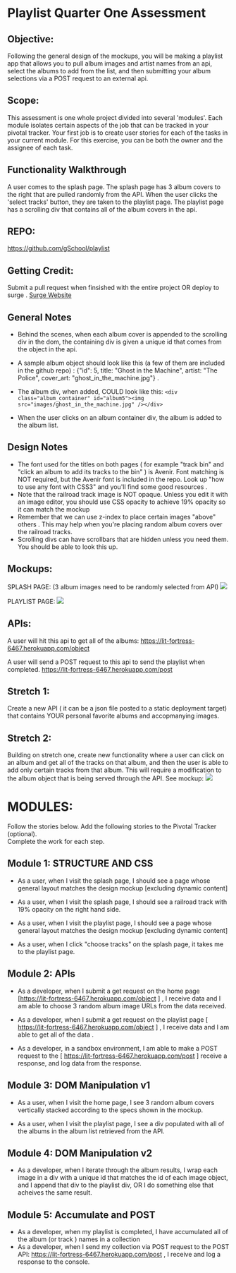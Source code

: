 # Playlist Quarter One Assessment 


## Objective: 
Following the general design of the mockups, you will be making a playlist app that allows you to pull album images and artist names from an api, select the albums to add from the list, and then submitting your album selections via a POST request to an external api.

## Scope: 
This assessment is one whole project divided into several 'modules'. Each module isolates certain aspects of the job that can be tracked in your pivotal tracker. Your first job is to create user stories for each of the tasks in your current module.  For this exercise, you can be both the owner and the assignee of each task.

## Functionality Walkthrough
A user comes to the splash page. The splash page has 3 album covers to the right that are pulled randomly from the API.  When the user clicks the 'select tracks' button, they are taken to the playlist page.  The playlist page has a scrolling div that contains all of the album covers in the api. 

## REPO: 
https://github.com/gSchool/playlist

## Getting Credit: 
Submit a pull request when finsished with the entire project OR deploy to surge . 
[Surge Website](https://surge.sh/) 
 

## General Notes 

* Behind the scenes, when each album cover is appended to the scrolling div in the dom, the containing div is given a unique id that comes from the object in the api.  

* A sample album object should look like this (a few of them are included in the github repo)  :  {"id": 5, title: "Ghost in the Machine", artist: "The Police", cover_art: "ghost_in_the_machine.jpg"} .  

* The album div, when added, COULD look like this:
``` <div class="album_container" id="album5"><img src="images/ghost_in_the_machine.jpg" /></div> ```

* When the user clicks on an album container div, the album is added to the album list. 

## Design Notes  
- The font used for the titles on both pages ( for example "track bin" and "click an album to add its tracks to the bin" ) is Avenir. Font matching is NOT required, but the Avenir font is included in the repo. Look up "how to use any font with CSS3" and you'll find some good resources .
- Note that the railroad track image is NOT opaque.  Unless you edit it with an image editor, you should use CSS opacity to achieve 19% opacity so it can match the mockup
- Remember that we can use z-index to place certain images "above" others .  This may help when you're placing random album covers over the railroad tracks. 
- Scrolling divs can have scrollbars that are hidden unless you need them. You should be able to look this up. 

## Mockups: 
SPLASH PAGE: 
(3 album images need to be randomly selected from API) 
![](https://raw.githubusercontent.com/Nmuta/playlist/master/mockups/splash_page.png)

PLAYLIST PAGE: 
![](https://raw.githubusercontent.com/Nmuta/playlist/master/mockups/playlist_page.png)

## APIs: 
A user will hit this api to get all of the albums: 
https://lit-fortress-6467.herokuapp.com/object

A user will send a POST request to this api to send the playlist when completed. https://lit-fortress-6467.herokuapp.com/post


## Stretch 1: 
Create a new API ( it can be a json file posted to a static deployment target)  that contains YOUR personal favorite albums and accopmanying images. 

## Stretch 2: 
Building on stretch one, create new functionality where a user can click on an album and get all of the tracks on that album, and then the user is able to add only certain tracks from that album.  This will require a modification to the album object that is being served through the API. See mockup: 
![](https://raw.githubusercontent.com/gSchool/playlist/master/mockups/playlist_stretch2.fw.png) 



# MODULES: 
Follow the stories below. 
Add the following stories to the Pivotal Tracker (optional).  
Complete the work for each step. 


## Module 1: STRUCTURE AND CSS

* As a user, when I visit the splash page, I should see a page whose general layout matches the design mockup [excluding dynamic content] 

* As a user, when I visit the splash page, I should see a railroad track with 19% opacity on the right hand side. 

* As a user, when I visit the playlist page, I should see a page whose general layout matches the design mockup [excluding dynamic content] 

* As a user, when I click "choose tracks" on the splash page, it takes me to the playlist page. 


## Module 2: APIs
* As a developer, when I submit a get request on the home page [https://lit-fortress-6467.herokuapp.com/object ] , I receive data and I am able to choose 3 random album image URLs from the data received. 

* As a developer, when I submit a get request on the playlist page [ https://lit-fortress-6467.herokuapp.com/object ] , I receive data and I am able to get all of the data . 

* As a developer, in a sandbox environment, I am able to make a POST request to the [ https://lit-fortress-6467.herokuapp.com/post ] receive a response, and log data from the response. 

## Module 3: DOM Manipulation v1

* As a user, when I visit the home page, I see 3 random album covers vertically stacked according to the specs shown in the mockup. 

* As a user, when I visit the playlist page, I see a div populated with all of the albums in the album list retrieved from the API. 

## Module 4: DOM Manipulation v2

* As a developer, when I iterate through the album results, I wrap each image in a div with a unique id that matches the id of each image object, and I append that div to the playlist div, OR I do something else that acheives the same result. 


## Module 5: Accumulate and POST

* As a developer, when my playlist is completed, I have accumulated all of the album (or track ) names in a collection
* As a developer, when I send my collection via POST request to the POST API: https://lit-fortress-6467.herokuapp.com/post , I receive and log a response to the console. 










